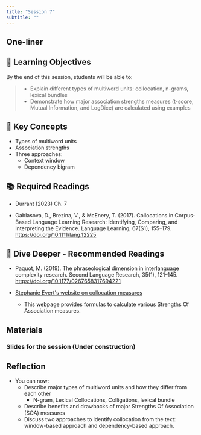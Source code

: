 ```yaml
---
title: "Session 7"
subtitle: ""
---
```


## One-liner


## 🎯 Learning Objectives

By the end of this session, students will be able to:

> - Explain different types of multiword units: collocation, n-grams, lexical bundles
> - Demonstrate how major association strengths measures (t-score, Mutual Information, and LogDice) are calculated using examples

## 🔑 Key Concepts

- Types of multiword units
- Association strengths
- Three approaches:
    - Context window
    - Dependency bigram

## 📚 Required Readings

- Durrant (2023) Ch. 7

- Gablasova, D., Brezina, V., & McEnery, T. (2017). Collocations in Corpus‐Based Language Learning Research: Identifying, Comparing, and Interpreting the Evidence. Language Learning, 67(S1), 155–179. https://doi.org/10.1111/lang.12225

## 🌊 Dive Deeper - Recommended Readings

- Paquot, M. (2019). The phraseological dimension in interlanguage complexity research. Second Language Research, 35(1), 121–145. https://doi.org/10.1177/0267658317694221

- [Stephanie Evert's website on collocation measures](http://www.collocations.de/index.html)
  - This webpage provides formulas to calculate various Strengths Of Association measures.

## Materials

### Slides for the session (Under construction)

<!-- [View slides in fullscreen](../../slides/session-7.html){target="_blank"} 

<iframe src="../../slides/session-7.html" width="100%" height="600px" frameborder="0" allowfullscreen></iframe> -->




## Reflection

- You can now:
  - Describe major types of multiword units and how they differ from each other
    - N-gram, Lexical Collocations, Colligations, lexical bundle
  - Describe benefits and drawbacks of major Strengths Of Association (SOA) measures
  - Discuss two approaches to identify collocation from the text: window-based approach and dependency-based approach.


<!-- 
<iframe src="session1-intro/slides/slides.html" width="100%" height="600px" frameborder="0"></iframe>

[View slides in fullscreen](session1-intro/slides/slides.html){target="_blank"} -->


